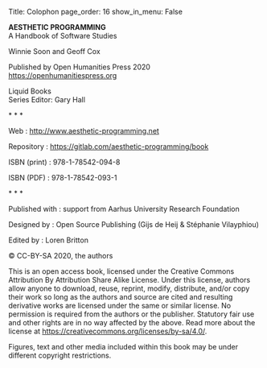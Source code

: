 Title: Colophon
page_order: 16
show_in_menu: False


**AESTHETIC PROGRAMMING**<br>
A Handbook of Software Studies

Winnie Soon and Geoff Cox

Published by Open Humanities Press 2020<br>
<https://openhumanitiespress.org>

Liquid Books<br>
Series Editor: Gary Hall

\* \* \*

Web
:   <http://www.aesthetic-programming.net>

Repository
:    <https://gitlab.com/aesthetic-programming/book>

ISBN (print)
:   978-1-78542-094-8

ISBN (PDF)
:   978-1-78542-093-1

\* \* \*

Published with 
:   support from Aarhus University Research Foundation

Designed by 
:   Open Source Publishing (Gijs de Heij & Stéphanie Vilayphiou)

Edited by 
:   Loren Britton

© CC-BY-SA 2020, the authors

This is an open access book, licensed under the Creative Commons Attribution By Attribution Share Alike License. Under this license, authors allow anyone to download, reuse, reprint, modify, distribute, and/or copy their work so long as the authors and source are cited and resulting derivative works are licensed under the same or similar license. No permission is required from the authors or the publisher. Statutory fair use and other rights are in no way affected by the above. Read more about the license at <https://creativecommons.org/licenses/by-sa/4.0/>.

Figures, text and other media included within this book may be under different copyright restrictions.

